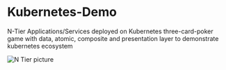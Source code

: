 # Kubernetes-Demo
N-Tier Applications/Services deployed on Kubernetes
three-card-poker game with data, atomic, composite and presentation layer to demonstrate kubernetes ecosystem


![N Tier picture](https://github.com/suyogbarve/kubernetes-demo/blob/master/N&#32;Tier&#32;Services.jpg?raw)